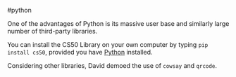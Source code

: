 #python

One of the advantages of Python is its massive user base and similarly large number of third-party libraries.

You can install the CS50 Library on your own computer by typing `pip install cs50`, provided you have [Python](https://python.org/) installed.

Considering other libraries, David demoed the use of `cowsay` and `qrcode`.